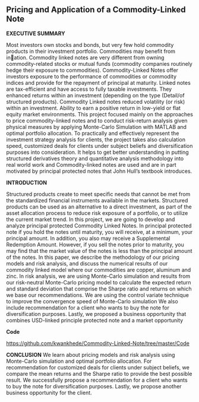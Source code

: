 ## Pricing and Application of a Commodity-Linked Note

**EXECUTIVE SUMMARY**

Most investors own stocks and bonds, but very few hold commodity products in
their investment portfolio. Commodities may benefit from ination. Commodity
linked notes are very different from owning commodity-related stocks or mutual
funds (commodity companies routinely hedge their exposure to commodities).
Commodity-Linked Notes offer investors exposure to the performance of
commodities or commodity indices and provide for the repayment of principal at
maturity. Linked notes are tax-efficient and have access to fully taxable
investments. They enhanced returns within an investment (depending on the type
(Detail/of structured products). Commodity Linked notes reduced volatility (or
risk) within an investment. Ability to earn a positive return in low-yield or flat
equity market environments. This project focused mainly on the approaches to
price commodity-linked notes and to conduct risk-return analysis given physical
measures by applying Monte-Carlo Simulation with MATLAB and optimal
portfolio allocation. To practically and effectively represent the investment
strategy analysis for clients, the project takes also calculation speed, customized
deals for clients under subject beliefs and diversification purposes into
consideration. It helps to get better understanding in putting structured derivatives
theory and quantitative analysis methodology into real world work and
Commodity-linked notes are used and are in part motivated by principal protected
notes that John Hull’s textbook introduces.

**INTRODUCTION**

Structured products create to meet specific needs that cannot be met from the
standardized financial instruments available in the markets. Structured products
can be used as an alternative to a direct investment, as part of the asset allocation
process to reduce risk exposure of a portfolio, or to utilize the current market
trend. In this project, we are going to develop and analyze principal protected
Commodity Linked Notes. In principal protected note if you hold the notes until
maturity, you will receive, at a minimum, your principal amount. In addition, you
also may receive a Supplemental Redemption Amount. However, if you sell the
notes prior to maturity, you may find that the market value of the notes is less than
the principal amount of the notes.
In this paper, we describe the methodology of our pricing models and risk
analysis, and discuss the numerical results of our commodity linked model where
our commodities are copper, aluminum and zinc.
In risk analysis, we are using Monte-Carlo simulation and results from our
risk-neutral Monte-Carlo pricing model to calculate the expected return and
standard deviation that comprise the Sharpe ratio and returns on which we base
our recommendations. We are using the control variate technique to improve the
convergence speed of Monte-Carlo simulation We also include recommendation
for a client who wants to buy the note for diversification purposes.
Lastly, we proposed a business opportunity that combines USD-linked principle
protected note and a market opportunity

**Code**

https://github.com/kwankhede/Commodity-Linked-Note/tree/master/Code


**CONCLUSION**
We learn about pricing models and risk analysis using Monte-Carlo simulation
and optimal portfolio allocation. For recommendation for customized deals for
clients under subject beliefs, we compare the mean returns and the Sharpe ratio to
provide the best possible result. We successfully propose a recommendation for a
client who wants to buy the note for diversification purposes.
Lastly, we propose another business opportunity for the client.
